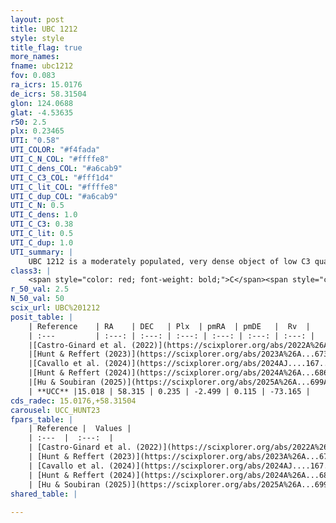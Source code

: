 ```yaml
---
layout: post
title: UBC 1212
style: style
title_flag: true
more_names: 
fname: ubc1212
fov: 0.083
ra_icrs: 15.0176
de_icrs: 58.31504
glon: 124.0688
glat: -4.53635
r50: 2.5
plx: 0.23465
UTI: "0.58"
UTI_COLOR: "#f4fada"
UTI_C_N_COL: "#ffffe8"
UTI_C_dens_COL: "#a6cab9"
UTI_C_C3_COL: "#fff1d4"
UTI_C_lit_COL: "#ffffe8"
UTI_C_dup_COL: "#a6cab9"
UTI_C_N: 0.5
UTI_C_dens: 1.0
UTI_C_C3: 0.38
UTI_C_lit: 0.5
UTI_C_dup: 1.0
UTI_summary: |
    UBC 1212 is a moderately populated, very dense object of low C3 quality. It was recently reported but it is moderately studied in the literature.
class3: |
    <span style="color: red; font-weight: bold;">C</span><span style="color: #FFC300; font-weight: bold;">B</span>
r_50_val: 2.5
N_50_val: 50
scix_url: UBC%201212
posit_table: |
    | Reference    | RA    | DEC   | Plx  | pmRA  | pmDE   |  Rv  |
    | :---         | :---: | :---: | :---: | :---: | :---: | :---: |
    |[Castro-Ginard et al. (2022)](https://scixplorer.org/abs/2022A%26A...661A.118C) | 14.99 | 58.31 | 0.24 | -2.52 | 0.12 | -- |
    |[Hunt & Reffert (2023)](https://scixplorer.org/abs/2023A%26A...673A.114H) | 15.029 | 58.322 | 0.243 | -2.5 | 0.115 | -74.692 |
    |[Cavallo et al. (2024)](https://scixplorer.org/abs/2024AJ....167...12C) | 15.015 | 58.289 | 0.241 | -- | -- | -- |
    |[Hunt & Reffert (2024)](https://scixplorer.org/abs/2024A%26A...686A..42H) | 15.029 | 58.322 | 0.243 | -2.5 | 0.115 | -74.692 |
    |[Hu & Soubiran (2025)](https://scixplorer.org/abs/2025A%26A...699A.246H) | 15.015 | 58.289 | -- | -- | -- | -- |
    | **UCC** |15.018 | 58.315 | 0.235 | -2.499 | 0.115 | -73.165 | 
cds_radec: 15.0176,+58.31504
carousel: UCC_HUNT23
fpars_table: |
    | Reference |  Values |
    | :---  |  :---:  |
    | [Castro-Ginard et al. (2022)](https://scixplorer.org/abs/2022A%26A...661A.118C) | `AV=1.663, Dist=5141, logAge=9.024` |
    | [Hunt & Reffert (2023)](https://scixplorer.org/abs/2023A%26A...673A.114H) | `AV50=1.725, diffAV50=1.341, MOD50=12.954, logAge50=9.093` |
    | [Cavallo et al. (2024)](https://scixplorer.org/abs/2024AJ....167...12C) | `AV50=1.76, dMod50=12.63, logAge50=9.16, [Fe/H]50=0.05` |
    | [Hunt & Reffert (2024)](https://scixplorer.org/abs/2024A%26A...686A..42H) | `MassJ=602.140` |
    | [Hu & Soubiran (2025)](https://scixplorer.org/abs/2025A%26A...699A.246H) | `MA22=-0.18, MA23f=-0.37, MA23g=-0.05, MZ23=-0.41, MK24=-0.27, MF24=-0.24` |
shared_table: |
    
---
```

